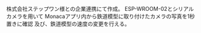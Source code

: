 株式会社ステップワン様との企業連携にて作成。
ESP-WROOM-02とシリアルカメラを用いて
Monacaアプリ内から鉄道模型に取り付けたカメラの写真を1秒置きに確認
及び、鉄道模型の速度の変更を行える。